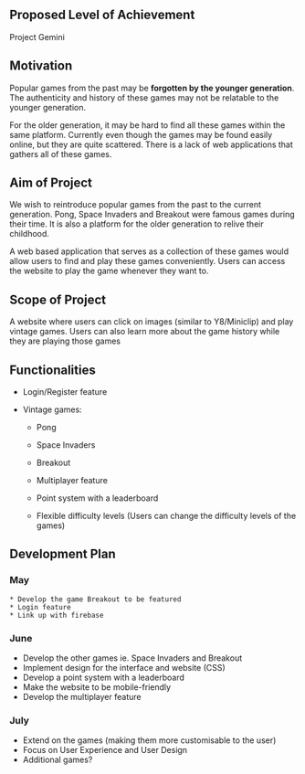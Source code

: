 ## Proposed Level of Achievement
Project Gemini

## Motivation
Popular games from the past may be **forgotten by the younger generation**. The authenticity and history of these games may not be relatable to the younger generation.

For the older generation, it may be hard to find all these games within the same platform. Currently even though the games may be found easily online, but they are quite scattered. There is a lack of web applications that gathers all of these games.

## Aim of Project
We wish to reintroduce popular games from the past to the current generation. Pong, Space Invaders and Breakout were famous games during their time. It is also a platform for the older generation to relive their childhood.

A web based application that serves as a collection of these games would allow users to find and play these games conveniently. Users can access the website to play the game whenever they want to.

## Scope of Project

A website where users can click on images (similar to Y8/Miniclip) and play vintage games. Users can also learn more about the game history while they are playing those games



## Functionalities

* Login/Register feature  

* Vintage games:

     + Pong

     + Space Invaders

     * Breakout

     * Multiplayer feature
     * Point system with a leaderboard
     * Flexible difficulty levels (Users can change the difficulty levels of the games)



## Development Plan

### May

	* Develop the game Breakout to be featured
	* Login feature
	* Link up with firebase

### June

* Develop the other games ie. Space Invaders and Breakout
* Implement design for the interface and website (CSS)
* Develop a point system with a leaderboard
* Make the website to be mobile-friendly
* Develop the multiplayer feature

### July

* Extend on the games (making them more customisable to the user)
* Focus on User Experience and User Design
* Additional games?